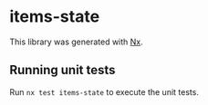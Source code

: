 # items-state

This library was generated with [Nx](https://nx.dev).

## Running unit tests

Run `nx test items-state` to execute the unit tests.
